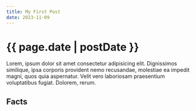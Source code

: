 ```yaml
---
title: My First Post
date: 2023-11-09
---
```


# {{ page.date | postDate }}

Lorem, ipsum dolor sit amet consectetur adipisicing elit. Dignissimos similique, ipsa corporis provident nemo recusandae, molestiae ea impedit magni, quos quia aspernatur. Velit vero laboriosam praesentium voluptatibus fugiat. Dolorem, rerum.


Facts
---